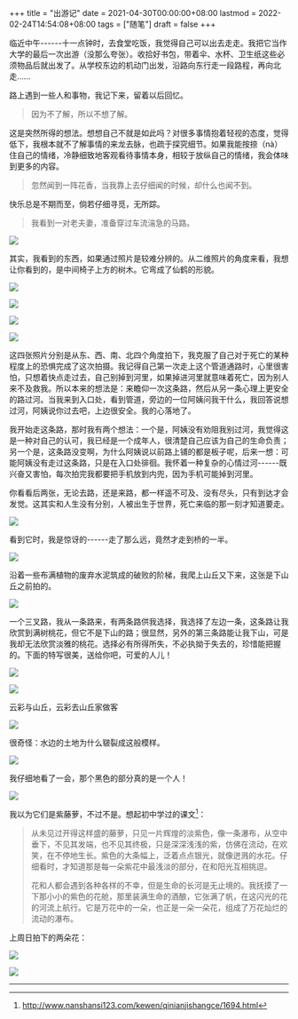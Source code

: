 +++
title = "出游记"
date = 2021-04-30T00:00:00+08:00
lastmod = 2022-02-24T14:54:08+08:00
tags = ["随笔"]
draft = false
+++

临近中午------十一点钟时，去食堂吃饭，我觉得自己可以出去走走。我把它当作大学的最后一次出游（没那么夸张）。收拾好书包，带着伞、水杯、卫生纸这些必须物品后就出发了。从学校东边的机动门出发，沿路向东行走一段路程，再向北走......

路上遇到一些人和事物，我记下来，留着以后回忆。

> 因为不了解，所以不想了解。

这是突然所得的想法。想想自己不就是如此吗？对很多事情抱着轻视的态度，觉得低下，我根本就不了解事情的来龙去脉，也疏于探究细节。如果我能按捺（nà）住自己的情绪，冷静细致地客观看待事情本身，相较于放纵自己的情绪，我会体味到更多的内容。

> 忽然闻到一阵花香，当我靠上去仔细闻的时候，却什么也闻不到。

快乐总是不期而至，倘若仔细寻觅，无所踪。

> 我看到一对老夫妻，准备穿过车流湍急的马路。

![](https://static-1258637336.cos.ap-shanghai.myqcloud.com/chu-you-ji-0.jpg)

其实，我看到的东西，如果通过照片是较难分辨的。从二维照片的角度来看，我想让你看到的，是中间椅子上方的树木。它弯成了仙鹤的形貌。

![](https://static-1258637336.cos.ap-shanghai.myqcloud.com/chu-you-ji-1.jpg)

![](https://static-1258637336.cos.ap-shanghai.myqcloud.com/chu-you-ji-2.jpg)

![](https://static-1258637336.cos.ap-shanghai.myqcloud.com/chu-you-ji-3.jpg)

![](https://static-1258637336.cos.ap-shanghai.myqcloud.com/chu-you-ji-4.jpg)

这四张照片分别是从东、西、南、北四个角度拍下，我克服了自己对于死亡的某种程度上的恐惧完成了这次拍摄。我记得自己第一次走上这个管道通路时，心里很害怕，只想着快点走过去，自己别掉到河里，如果掉进河里就意味着死亡，因为别人来不及救我。所以本来的想法是：来瞻仰一次这条路，然后从另一条心理上更安全的路过河。当我来到入口处，看到管道，旁边的一位阿姨问我干什么，我回答说想过河，阿姨说你过去吧，上边很安全。我的心落地了。

我开始走这条路，那时我有两个想法：一个是，阿姨没有劝阻我别过河，我觉得这是一种对自己的认可，我已经是一个成年人，很清楚自己应该为自己的生命负责；另一个是，这条路没变啊，为什么阿姨说以前路上铺的都是板子呢，后来一想：可能阿姨没有走过这条路，只是在入口处徘徊。我怀着一种复杂的心情过河------既兴奋又害怕，每次拍完我都要把手机放到内兜，因为手机可能掉到河里。

你看看后两张，无论去路，还是来路，都一样遥不可及、没有尽头，只有到达才会发觉。这其实和人生没有分别，人被出生于世界，死亡来临的那一刻才知道要走。

![](https://static-1258637336.cos.ap-shanghai.myqcloud.com/chu-you-ji-5.jpg)

看到它时，我是惊讶的------走了那么远，竟然才走到桥的一半。

![](https://static-1258637336.cos.ap-shanghai.myqcloud.com/chu-you-ji-6.jpg)

沿着一些布满植物的废弃水泥筑成的破败的阶梯，我爬上山丘又下来，这张是下山丘之前拍的。

![](https://static-1258637336.cos.ap-shanghai.myqcloud.com/chu-you-ji-7.jpg)

一个三叉路，我从一条路来，有两条路供我选择，我选择了左边一条，这条路让我欣赏到满树桃花，但它不是下山的路；很显然，另外的第三条路能让我下山，可是我却无法欣赏淡雅的桃花。选择必有所得所失，不必执拗于失去的，珍惜能把握的。下面的特写很美，送给你吧，可爱的人儿！

![](https://static-1258637336.cos.ap-shanghai.myqcloud.com/chu-you-ji-8.jpg)

![](https://static-1258637336.cos.ap-shanghai.myqcloud.com/chu-you-ji-9.jpg)

云彩与山丘，云彩去山丘家做客

![](https://static-1258637336.cos.ap-shanghai.myqcloud.com/chu-you-ji-10.jpg)

很奇怪：水边的土地为什么皲裂成这般模样。

![](https://static-1258637336.cos.ap-shanghai.myqcloud.com/chu-you-ji-11.jpg)

我仔细地看了一会，那个黑色的部分真的是一个人！

![](https://static-1258637336.cos.ap-shanghai.myqcloud.com/chu-you-ji-12.jpg)

我以为它们是紫藤萝，不过不是。想起初中学过的课文[^fn:1]：

> 从未见过开得这样盛的藤萝，只见一片辉煌的淡紫色，像一条瀑布，从空中垂下，不见其发端，也不见其终极，只是深深浅浅的紫，仿佛在流动，在欢笑，在不停地生长。紫色的大条幅上，泛着点点银光，就像迸溅的水花。仔细看时，才知道那是每一朵紫花中最浅淡的部分，在和阳光互相挑逗。
>
> 花和人都会遇到各种各样的不幸，但是生命的长河是无止境的。我抚摸了一下那小小的紫色的花舱，那里装满生命的酒酿，它张满了帆，在这闪光的花的河流上航行。它是万花中的一朵，也正是一朵一朵花，组成了万花灿烂的流动的瀑布。

上周日拍下的两朵花：

![](https://static-1258637336.cos.ap-shanghai.myqcloud.com/chu-you-ji-13.jpg)

![](https://static-1258637336.cos.ap-shanghai.myqcloud.com/chu-you-ji-14.jpg)

---

[^fn:1]: <http://www.nanshansi123.com/kewen/qinianjishangce/1694.html>
